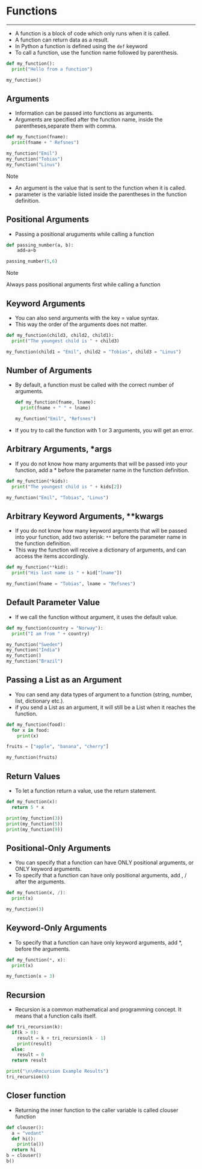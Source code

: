 # Functions

---
* A function is a block of code which only runs when it is called.
* A function can return data as a result.
* In Python a function is defined using the `def` keyword
* To call a function, use the function name followed by parenthesis.
```python
def my_function():
  print("Hello from a function")

my_function()
```
## Arguments
* Information can be passed into functions as arguments.
* Arguments are specified after the function name, inside the parentheses,separate them with comma.
```python
def my_function(fname):
  print(fname + " Refsnes")

my_function("Emil")
my_function("Tobias")
my_function("Linus")
```
>[!NOTE]
> 
> * An argument is the value that is sent to the function when it is called.
> * parameter is the variable listed inside the parentheses in the function definition.
## Positional Arguments
* Passing a positional aruguments while calling a function
```python
def passing_number(a, b):
    add=a+b

passing_number(5,6)
```
>[!NOTE]
>
> Always pass positional arguments first while calling a function
## Keyword Arguments
* You can also send arguments with the key = value syntax.
* This way the order of the arguments does not matter.
```python
def my_function(child3, child2, child1):
  print("The youngest child is " + child3)

my_function(child1 = "Emil", child2 = "Tobias", child3 = "Linus")
```
## Number of Arguments
* By default, a function must be called with the correct number of arguments.
  ```python
  def my_function(fname, lname):
    print(fname + " " + lname)

  my_function("Emil", "Refsnes")
  ```
* If you try to call the function with 1 or 3 arguments, you will get an error.
## Arbitrary Arguments, *args
* If you do not know how many arguments that will be passed into your function, add a * before the parameter name in the function definition.
```python
def my_function(*kids):
  print("The youngest child is " + kids[2])

my_function("Emil", "Tobias", "Linus")
```
## Arbitrary Keyword Arguments, **kwargs
* If you do not know how many keyword arguments that will be passed into your function, add two asterisk: `**` before the parameter name in the function definition.
* This way the function will receive a dictionary of arguments, and can access the items accordingly.
```python
def my_function(**kid):
  print("His last name is " + kid["lname"])

my_function(fname = "Tobias", lname = "Refsnes")
```
## Default Parameter Value
* If we call the function without argument, it uses the default value.
```python
def my_function(country = "Norway"):
  print("I am from " + country)

my_function("Sweden")
my_function("India")
my_function()
my_function("Brazil")
```
## Passing a List as an Argument
* You can send any data types of argument to a function (string, number, list, dictionary etc.).
* if you send a List as an argument, it will still be a List when it reaches the function.
```python
def my_function(food):
  for x in food:
    print(x)

fruits = ["apple", "banana", "cherry"]

my_function(fruits)
```
## Return Values
* To let a function return a value, use the return statement.
```python
def my_function(x):
  return 5 * x

print(my_function(3))
print(my_function(5))
print(my_function(9))
```
## Positional-Only Arguments
* You can specify that a function can have ONLY positional arguments, or ONLY keyword arguments.
* To specify that a function can have only positional arguments, add , / after the arguments.
```python
def my_function(x, /):
  print(x)

my_function(3)
```
## Keyword-Only Arguments
* To specify that a function can have only keyword arguments, add *, before the arguments.
```python
def my_function(*, x):
  print(x)

my_function(x = 3)
```
## Recursion
* Recursion is a common mathematical and programming concept. It means that a function calls itself.
```python
def tri_recursion(k):
  if(k > 0):
    result = k + tri_recursion(k - 1)
    print(result)
  else:
    result = 0
  return result

print("\n\nRecursion Example Results")
tri_recursion(6)
```
## Closer function
* Returning the inner function to the caller variable is called clouser function
```python
def clouser():
  a = "vedant"
  def hi():
    print(a())
  return hi
b = clouser()
b()
```
